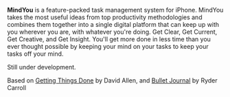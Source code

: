 **MindYou** is a feature-packed task management system for
iPhone. MindYou takes the most useful ideas from top productivity methodologies
and combines them together into a single digital platform that can keep up with
you wherever you are, with whatever you're doing. Get Clear, Get Current, Get
Creative, and Get Insight. You'll get more done in less time than you ever
thought possible by keeping your mind on your tasks to keep your tasks off your
mind.

Still under development.

Based on [Getting Things Done][] by David Allen, and [Bullet Journal][] by Ryder Carroll

[Getting Things Done]: http://gettingthingsdone.com/ "Getting Things Done"
[Bullet Journal]: http://bulletjournal.com/ "Bullet Journal"
